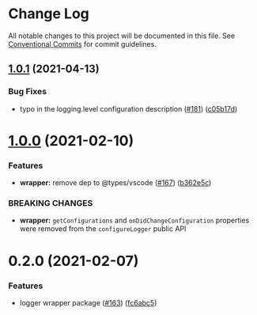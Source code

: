 # Change Log

All notable changes to this project will be documented in this file.
See [Conventional Commits](https://conventionalcommits.org) for commit guidelines.

## [1.0.1](https://github.com/SAP/vscode-logging/compare/vscode-logging-extension-wrapper-example@1.0.0...vscode-logging-extension-wrapper-example@1.0.1) (2021-04-13)

### Bug Fixes

- typo in the logging.level configuration description ([#181](https://github.com/SAP/vscode-logging/issues/181)) ([c05b17d](https://github.com/SAP/vscode-logging/commit/c05b17d4348e89f27a3cb86f2e20bc190cdf1afb))

# [1.0.0](https://github.com/SAP/vscode-logging/compare/vscode-logging-extension-wrapper-example@0.2.0...vscode-logging-extension-wrapper-example@1.0.0) (2021-02-10)

### Features

- **wrapper:** remove dep to @types/vscode ([#167](https://github.com/SAP/vscode-logging/issues/167)) ([b362e5c](https://github.com/SAP/vscode-logging/commit/b362e5c3b11020ab09a5e705d7834fa53e8bd48e))

### BREAKING CHANGES

- **wrapper:** `getConfigurations` and `onDidChangeConfiguration` properties
  were removed from the `configureLogger` public API

# 0.2.0 (2021-02-07)

### Features

- logger wrapper package ([#163](https://github.com/SAP/vscode-logging/issues/163)) ([fc6abc5](https://github.com/SAP/vscode-logging/commit/fc6abc5ea43403c3039edb8589c68a0a339e5ebc))
